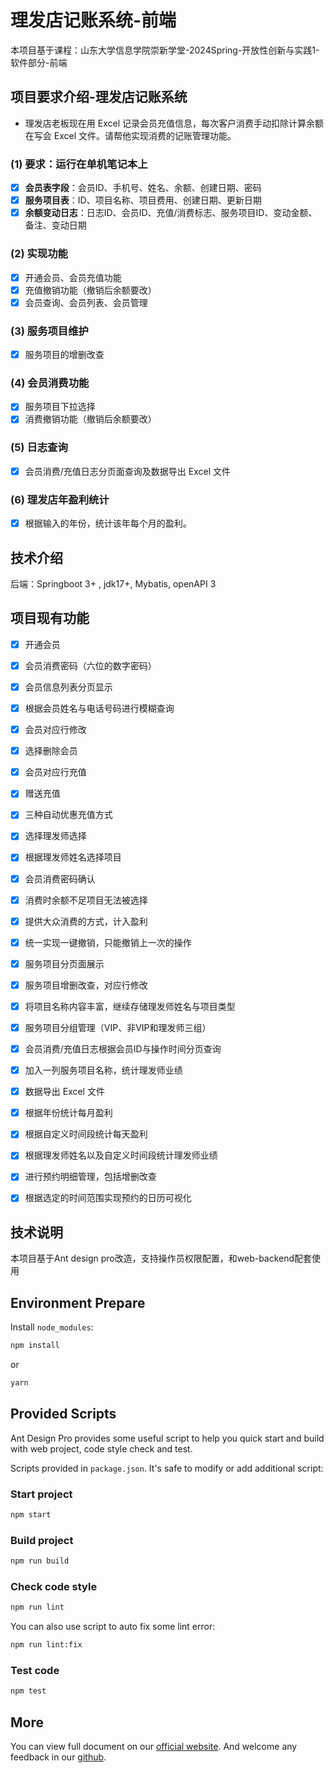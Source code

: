 # 理发店记账系统-前端

本项目基于课程：山东大学信息学院崇新学堂-2024Spring-开放性创新与实践1-软件部分-前端

## 项目要求介绍-理发店记账系统

- 理发店老板现在用 Excel 记录会员充值信息，每次客户消费手动扣除计算余额在写会 Excel 文件。请帮他实现消费的记账管理功能。

### (1) 要求：运行在单机笔记本上
- [x] **会员表字段**：会员ID、手机号、姓名、余额、创建日期、密码  
- [x] **服务项目表**：ID、项目名称、项目费用、创建日期、更新日期  
- [x] **余额变动日志**：日志ID、会员ID、充值/消费标志、服务项目ID、变动金额、备注、变动日期  

### (2) 实现功能
- [x] 开通会员、会员充值功能  
- [x] 充值撤销功能（撤销后余额要改）  
- [x] 会员查询、会员列表、会员管理  

### (3) 服务项目维护
- [x] 服务项目的增删改查  

### (4) 会员消费功能
- [x] 服务项目下拉选择  
- [x] 消费撤销功能（撤销后余额要改）  

### (5) 日志查询
- [x] 会员消费/充值日志分页面查询及数据导出 Excel 文件  

### (6) 理发店年盈利统计
- [x] 根据输入的年份，统计该年每个月的盈利。

## 技术介绍
后端：Springboot 3+ , jdk17+, Mybatis, openAPI 3

## 项目现有功能

- [x] 开通会员  
- [x] 会员消费密码（六位的数字密码）  
- [x] 会员信息列表分页显示  
- [x] 根据会员姓名与电话号码进行模糊查询  
- [x] 会员对应行修改  
- [x] 选择删除会员  
- [x] 会员对应行充值  
- [x] 赠送充值  
- [x] 三种自动优惠充值方式  
- [x] 选择理发师选择  
- [x] 根据理发师姓名选择项目  
- [x] 会员消费密码确认  
- [x] 消费时余额不足项目无法被选择  
- [x] 提供大众消费的方式，计入盈利  
- [x] 统一实现一键撤销，只能撤销上一次的操作  
- [x] 服务项目分页面展示  
- [x] 服务项目增删改查，对应行修改  
- [x] 将项目名称内容丰富，继续存储理发师姓名与项目类型  
- [x] 服务项目分组管理（VIP、非VIP和理发师三组）  
- [x] 会员消费/充值日志根据会员ID与操作时间分页查询  
- [x] 加入一列服务项目名称，统计理发师业绩  
- [x] 数据导出 Excel 文件  
- [x] 根据年份统计每月盈利  
- [x] 根据自定义时间段统计每天盈利  
- [x] 根据理发师姓名以及自定义时间段统计理发师业绩  
- [x] 进行预约明细管理，包括增删改查  
- [x] 根据选定的时间范围实现预约的日历可视化  


## 技术说明

本项目基于Ant design pro改造，支持操作员权限配置，和web-backend配套使用

## Environment Prepare

Install `node_modules`:

```bash
npm install
```

or

```bash
yarn
```

## Provided Scripts

Ant Design Pro provides some useful script to help you quick start and build with web project, code style check and test.

Scripts provided in `package.json`. It's safe to modify or add additional script:

### Start project

```bash
npm start
```

### Build project

```bash
npm run build
```

### Check code style

```bash
npm run lint
```

You can also use script to auto fix some lint error:

```bash
npm run lint:fix
```

### Test code

```bash
npm test
```

## More

You can view full document on our [official website](https://pro.ant.design). And welcome any feedback in our [github](https://github.com/ant-design/ant-design-pro).
